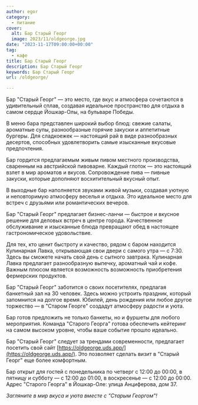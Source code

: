 ```yaml
---
author: egor
category:
  - питание
cover:
  alt: Бар Старый Георг
  image: 2023/11/oldgeorge.jpg
date: "2023-11-17T09:00:00+00:00"
tag:
  - кафе
title: Бар Старый Георг
description: Бар Старый Георг
keywords: Бар Старый Георг
url: /oldgeorge/

---
```

Бар "Старый Георг" — это место, где вкус и атмосфера сочетаются в удивительный сплав, создавая идеальное пространство для отдыха в самом сердце Йошкар-Олы, на бульваре Победы.

В меню бара представлен широкий выбор блюд: свежие салаты, ароматные супы, разнообразные горячие закуски и аппетитные бургеры. Для сладкоежек — настоящий рай в виде разнообразных десертов, способных удовлетворить самые изысканные вкусовые предпочтения.

Бар гордится предлагаемым живым пивом местного производства, сваренным на австрийской пивоварне. Каждый глоток — это настоящий взлет в мир ароматов и вкусов. Сопровождение пива — пивные закуски, которые дополняют восхитительный вкусный опыт.

В выходные бар наполняется звуками живой музыки, создавая уютную и неповторимую атмосферу веселья и отдыха. Это идеальное место для встреч с друзьями или романтических вечеров.

Бар "Старый Георг" предлагает бизнес-ланчи — быстрое и вкусное решение для деловых встреч в центре города. Качественное обслуживание и изысканные блюда превращают обед в настоящее гастрономическое удовольствие.

Для тех, кто ценит быстроту и качество, рядом с баром находится Кулинарная Лавка, открывающая свои двери с самого утра — с 7:30. Здесь вы сможете начать свой день с сытного завтрака. Кулинарная Лавка предлагает разнообразную выпечку, ароматный чай и кофе. Важным плюсом является возможность возможность приобретения фермерских продуктов.

Бар "Старый Георг" заботится о своих посетителях, предлагая банкетный зал на 30 человек. Здесь можно устроить праздник, который запомнится на долгое время. Юбилей, день рождения или любое другое торжество — в "Старом Георге" создадут атмосферу радости и уюта.

Бар готов предложить не только банкеты, но и фуршеты для любого мероприятия. Команда "Старого Георга" готова обеспечить кейтеринг на самом высоком уровне, чтобы ваше событие прошло идеально.

Бар "Старый Георг" следует за трендами современности, предлагает посетить свой сайт [https://oldgeorge.uds.app/](https://oldgeorge.uds.app/). Это позволяет сделать визит в "Старый Георг" еще более комфортным.

Бар открыт для гостей с понедельника по четверг с 12:00 до 00:00, в пятницу и субботу — с 12:00 до 01:00, в воскресенье — с 12:00 до 00:00. Адрес "Старого Георга" в Йошкар-Оле: улица Анциферова, дом 37.

_Загляните в мир вкуса и уюта вместе с "Старым Георгом"!_
